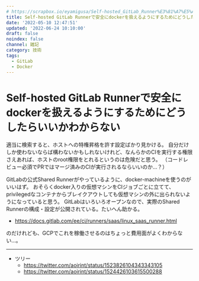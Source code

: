 ```yaml
---
# https://scrapbox.io/eyamigusa/Self-hosted_GitLab_Runner%E3%81%A7%E5%AE%89%E5%85%A8%E3%81%ABdocker%E3%82%92%E6%89%B1%E3%81%88%E3%82%8B%E3%82%88%E3%81%86%E3%81%AB%E3%81%99%E3%82%8B
title: Self-hosted GitLab Runnerで安全にdockerを扱えるようにするためにどうしたらいいかわからない
date: '2022-05-10 12:47:51'
updated: '2022-06-24 10:10:00'
draft: false
noindex: false
channel: 雑記
category: 技術
tags:
  - GitLab
  - Docker
---
```

# Self-hosted GitLab Runnerで安全にdockerを扱えるようにするためにどうしたらいいかわからない

適当に検索すると、ホストへの特権昇格を許す設定ばかり見かける。
自分だけしか使わないならば構わないかもしれないけれど、なんらかのCIを実行する権限さえあれば、ホストのroot権限をとれるというのは危険だと思う。
（コードレビュー必須でPRではマージ済みのCIが実行されるならいいのか...？）

GitLabの公式Shared Runnerがやっているように、docker-machineを使うのがいいはず。
おそらくdocker入りの仮想マシンをCIジョブごとに立てて、privilegedなコンテナからブレイクアウトしても仮想マシンの外に出られないようになっていると思う。
GitLabはいろいろオープンなので、実際のShared Runnerの構成・設定が公開されている。たいへん助かる。

- <https://docs.gitlab.com/ee/ci/runners/saas/linux_saas_runner.html>

のだけれども、GCPでこれを稼働させるのはちょっと費用面がよくわからない...。

---

- ツリー
  - <https://twitter.com/aoirint/status/1523826104343343105>
  - <https://twitter.com/aoirint/status/1524426103615500288>
